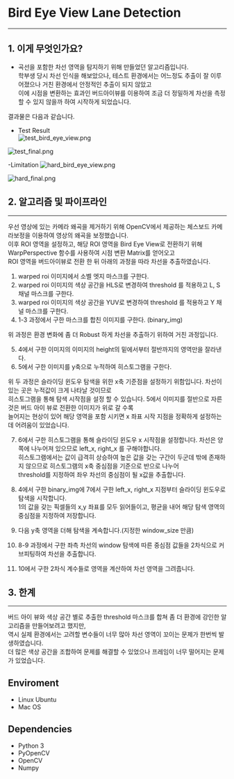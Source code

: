# Bird Eye View Lane Detection
------------------------------
## 1. 이게 무엇인가요?
- 곡선을 포함한 차선 영역을 탐지하기 위해 만들었던 알고리즘입니다.  
학부생 당시 차선 인식을 해보았으나, 테스트 환경에서는 어느정도 추출이 잘 이루어졌으나 거친 환경에서 안정적인 추출이 되지 않았고  
이에 시점을 변환하는 효과인 버드아이뷰를 이용하여 조금 더 정밀하게 차선을 측정할 수 있지 않을까 하여 시작하게 되었습니다.  

결과물은 다음과 같습니다.  

- Test Result  
![test_bird_eye_view.png](https://github.com/elensar92/BirdEyeVeiwLaneDetection/blob/master/image/test_bird_eye_vidw.png)  

![test_final.png](https://github.com/elensar92/BirdEyeVeiwLaneDetection/blob/master/image/test_final.png)  


-Limitation
![hard_bird_eye_view.png](https://github.com/elensar92/BirdEyeVeiwLaneDetection/blob/master/image/hard_bird_eye_view.png?raw=true)

![hard_final.png](https://github.com/elensar92/BirdEyeVeiwLaneDetection/blob/master/image/hard_final.png)

## 2. 알고리즘 및 파이프라인
-----------------------
  우선 영상에 있는 카메라 왜곡을 제거하기 위해 OpenCV에서 제공하는 체스보드 카메라보정을 이용하여 영상의 왜곡을 보정했습니다.  
  이후 ROI 영역을 설정하고, 해당 ROI 영역을 Bird Eye View로 전환하기 위해 WarpPerspective 함수를 사용하여 시점 변환 Matrix를 얻어오고  
  ROI 영역을 버드아이뷰로 전환 한 뒤 아래의 과정을 따라 차선을 추출하였습니다.
  
  1. warped roi 이미지에서 소벨 엣지 마스크를 구한다.  
  2. warped roi 이미지의 색상 공간을 HLS로 변경하여 threshold 를 적용하고 L, S 채널 마스크를 구한다.  
  3. warped roi 이미지의 색상 공간을 YUV로 변경하여 threshold 를 적용하고 Y 채널 마스크를 구한다.  
  4. 1-3 과정에서 구한 마스크를 합친 이미지를 구한다. (binary_img)
  
  위 과정은 환경 변화에 좀 더 Robust 하게 차선을 추출하기 위하여 거친 과정입니다.  
  
  5. 4에서 구한 이미지의 이미지의 height의 밑에서부터 절반까지의 영역만을 잘라낸다.
  6. 5에서 구한 이미지를 y축으로 누적하여 히스토그램을 구한다.
  
  위 두 과정은 슬라이딩 윈도우 탐색을 위한 x축 기준점을 설정하기 위함입니다. 차선이 있는 곳은 누적값이 크게 나타날 것이므로  
  히스토그램을 통해 탐색 시작점을 설정 할 수 있습니다. 5에서 이미지를 절반으로 자른 것은 버드 아이 뷰로 전환한 이미지가 위로 갈 수록  
  늘어지는 현상이 있어 해당 영역을 포함 시키면 x 좌표 시작 지점을 정확하게 설정하는데 어려움이 있었습니다.  
  
  7. 6에서 구한 히스토그램을 통해 슬라이딩 윈도우 x 시작점을 설정합니다. 차선은 양쪽에 나누어져 있으므로 left_x, right_x 를 구해야합니다.  
  히스토그램에서는 값이 급격히 상승하여 높은 값을 갖는 구간이 두군데 밖에 존재하지 않으므로 히스토그램의 x축 중심점을 기준으로 반으로 나누어  
  threshold를 지정하여 좌우 차선의 중심점이 될 x값을 추출합니다.  
  
  8. 4에서 구한 binary_img에 7에서 구한 left_x, right_x 지점부터 슬라이딩 윈도우로 탐색을 시작합니다.  
  1의 값을 갖는 픽셀들의 x,y 좌표를 모두 읽어들이고, 평균을 내어 해당 탐색 영역의 중심점을 지정하여 저장합니다.
  
  9. 다음 y축 영역을 더해 탐색을 계속합니다.(지정한 window_size 만큼)
  
  10. 8-9 과정에서 구한 좌측 차선의 window 탐색에 따른 중심점 값들을 2차식으로 커브피팅하여 차선을 추출합니다.
  
  11. 10에서 구한 2차식 계수들로 영역을 계산하여 차선 영역을 그려줍니다.
  

## 3. 한계
-------------
버드 아이 뷰와 색상 공간 별로 추출한 threshold 마스크를 합쳐 좀 더 환경에 강인한 알고리즘을 만들어보려고 했지만,  
역시 실제 환경에서는 고려할 변수들이 너무 많아 차선 영역이 꼬이는 문제가 한번씩 발생하였습니다.  
더 많은 색상 공간을 조합하여 문제를 해결할 수 있었으나 프레임이 너무 떨어지는 문제가 있었습니다.  

## Enviroment
* Linux Ubuntu
* Mac OS

## Dependencies 
* Python 3
* PyOpenCV
* OpenCV
* Numpy
